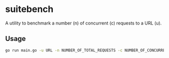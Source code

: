 # suitebench

A utility to benchmark a number (n) of concurrent (c) requests to a URL (u).

## Usage

```sh
go run main.go -u URL -n NUMBER_OF_TOTAL_REQUESTS -c NUMBER_OF_CONCURRENT_REQUESTS
```
